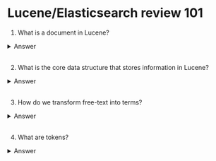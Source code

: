 # Lucene/Elasticsearch review 101
1. What is a document in Lucene?
<details>
  <summary>Answer</summary>
  
  - A document is a sequence of Fields;
  - Fields are sequences of Terms;
  - Terms are the basic atomic unit on which we run search.
  ![alt text](https://i.imgur.com/fTaaDrn.jpg "A conceptual representation of a Lucene document")
</details>
<br>

2. What is the core data structure that stores information in Lucene?
<details>
  <summary>Answer</summary>
  
  ## The inverted index!
  - Stores a mapping of `term -> Array<DocID>`;
</details>
<br>

3.  How do we transform free-text into terms?
<details>
  <summary>Answer</summary>
  
  ## Text analysis
  - We run our text through a Text Analysis pipeline. This is internal to Lucene, but Elasticsearch exposes it to us for use and customization.
  - Each pipeline can be thought of as:
  ` text -> Char Filter -> Tokenizer -> [Token filter, Token filter, ...] -> tokens`

  ![alt text](https://i.imgur.com/hp88Szh.jpg "Text analysis pipeline")

</details>
<br>

4. What are tokens?
<details>
  <summary>Answer</summary>
  
    ## Tokens
    - Terms with additional metadata;
    - Tokens are strongly dependent on the tokenizer and the token filters used. For exmaple, the following text:
    `The Brown's fiftieth wedding anniversary, at Café Olé`
    <br>
    could be tokenized into (assuming it ran through an ASCII character filter first):
    `[The][Brown's][fiftieth][wedding][anniversary][at][Cafe][Ole]`
    <br>
    And if we apply token filters, we could end up with:
    <br>
    `[   ][brown  ][fiftieth][wedding][anniversary][  ][cafe][ole]`
</details>
<br>
